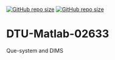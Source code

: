 [![GitHub repo size](https://img.shields.io/github/repo-size/TheNewThinkTank/AACT-Analysis?style=flat&logo=github&logoColor=whitesmoke&label=Repo%20Size)](https://github.com/TheNewThinkTank/AACT-Analysis/archive/refs/heads/main.zip)
[![GitHub repo size](https://img.shields.io/github/repo-size/TheNewThinkTank/modelling-and-computations-Matlab?style=flat&logo=github&logoColor=whitesmoke&label=Repo%20Size)](https://github.com/TheNewThinkTank/modelling-and-computations-Matlab/archive/refs/heads/main.zip)
# DTU-Matlab-02633
Que-system and DIMS
